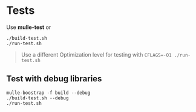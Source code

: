 # Tests

Use **mulle-test** or

```
./build-test.sh
./run-test.sh
```

> Use a different Optimization level for testing with `CFLAGS=-O1 ./run-test.sh`

## Test with debug libraries

```
mulle-boostrap -f build --debug
./build-test.sh --debug
./run-test.sh
```


